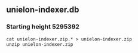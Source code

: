 ## unielon-indexer.db

### Starting height 5295392


```shell
cat unielon-indexer.zip.* > unielon-indexer.zip
unzip unielon-indexer.zip
```